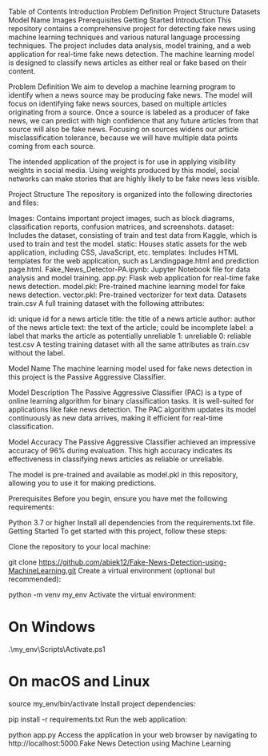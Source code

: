 
Table of Contents
Introduction
Problem Definition
Project Structure
Datasets
Model Name
Images
Prerequisites
Getting Started
Introduction
This repository contains a comprehensive project for detecting fake news using machine learning techniques and various natural language processing techniques. The project includes data analysis, model training, and a web application for real-time fake news detection. The machine learning model is designed to classify news articles as either real or fake based on their content.

Problem Definition
We aim to develop a machine learning program to identify when a news source may be producing fake news. The model will focus on identifying fake news sources, based on multiple articles originating from a source. Once a source is labeled as a producer of fake news, we can predict with high confidence that any future articles from that source will also be fake news. Focusing on sources widens our article misclassification tolerance, because we will have multiple data points coming from each source.

The intended application of the project is for use in applying visibility weights in social media. Using weights produced by this model, social networks can make stories that are highly likely to be fake news less visible.

Project Structure
The repository is organized into the following directories and files:

Images: Contains important project images, such as block diagrams, classification reports, confusion matrices, and screenshots.
dataset: Includes the dataset, consisting of train and test data from Kaggle, which is used to train and test the model.
static: Houses static assets for the web application, including CSS, JavaScript, etc.
templates: Includes HTML templates for the web application, such as Landingpage.html and prediction page.html.
Fake_News_Detector-PA.ipynb: Jupyter Notebook file for data analysis and model training.
app.py: Flask web application for real-time fake news detection.
model.pkl: Pre-trained machine learning model for fake news detection.
vector.pkl: Pre-trained vectorizer for text data.
Datasets
train.csv
A full training dataset with the following attributes:

id: unique id for a news article
title: the title of a news article
author: author of the news article
text: the text of the article; could be incomplete
label: a label that marks the article as potentially unreliable
1: unreliable
0: reliable
test.csv
A testing training dataset with all the same attributes as train.csv without the label.

Model Name
The machine learning model used for fake news detection in this project is the Passive Aggressive Classifier.

Model Description
The Passive Aggressive Classifier (PAC) is a type of online learning algorithm for binary classification tasks. It is well-suited for applications like fake news detection. The PAC algorithm updates its model continuously as new data arrives, making it efficient for real-time classification.

Model Accuracy
The Passive Aggressive Classifier achieved an impressive accuracy of 96% during evaluation. This high accuracy indicates its effectiveness in classifying news articles as reliable or unreliable.

The model is pre-trained and available as model.pkl in this repository, allowing you to use it for making predictions.




Prerequisites
Before you begin, ensure you have met the following requirements:

Python 3.7 or higher
Install all dependencies from the requirements.txt file.
Getting Started
To get started with this project, follow these steps:

Clone the repository to your local machine:

git clone https://github.com/abiek12/Fake-News-Detection-using-MachineLearning.git
Create a virtual environment (optional but recommended):

python -m venv my_env
Activate the virtual environment:

# On Windows
.\my_env\Scripts\Activate.ps1
# On macOS and Linux
source my_env/bin/activate
Install project dependencies:

pip install -r requirements.txt
Run the web application:

python app.py
Access the application in your web browser by navigating to http://localhost:5000.Fake News Detection using Machine Learning
